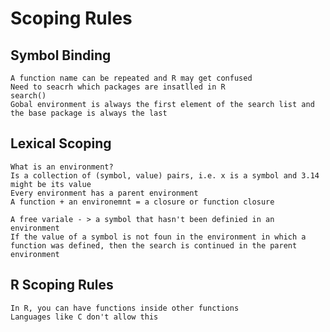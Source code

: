 # Scoping Rules 
## Symbol Binding  
    A function name can be repeated and R may get confused 
    Need to seacrh which packages are insatlled in R
    search()
    Gobal environment is always the first element of the search list and the base package is always the last 
## Lexical Scoping
    What is an environment?
    Is a collection of (symbol, value) pairs, i.e. x is a symbol and 3.14 might be its value
    Every environment has a parent environment 
    A function + an environemnt = a closure or function closure
    
    A free variale - > a symbol that hasn't been definied in an environment 
    If the value of a symbol is not foun in the environment in which a function was defined, then the search is continued in the parent environment
## R Scoping Rules
    In R, you can have functions inside other functions
    Languages like C don't allow this
    
